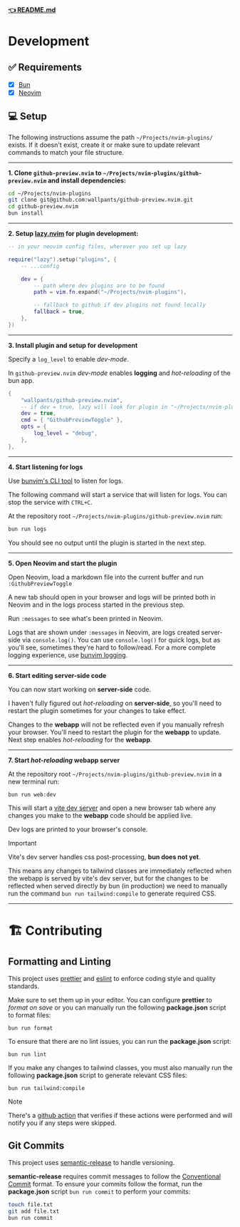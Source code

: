 #### [👈 README.md](/README.md)

# Development

## ✅ Requirements

- [x] [Bun](https://bun.sh)
- [x] [Neovim](https://neovim.io)

## 💻 Setup

The following instructions assume the path `~/Projects/nvim-plugins/` exists.
If it doesn't exist, create it or make sure to update relevant commands to
match your file structure.

---

**1. Clone `github-preview.nvim` to `~/Projects/nvim-plugins/github-preview.nvim`
and install dependencies:**

```sh
cd ~/Projects/nvim-plugins
git clone git@github.com:wallpants/github-preview.nvim.git
cd github-preview.nvim
bun install
```

---

**2. Setup [lazy.nvim](https://github.com/folke/lazy.nvim) for plugin development:**

```lua
-- in your neovim config files, wherever you set up lazy

require("lazy").setup("plugins", {
    -- ...config

    dev = {
        -- path where dev plugins are to be found
        path = vim.fn.expand("~/Projects/nvim-plugins"),

        -- fallback to github if dev plugins not found locally
        fallback = true,
    },
})
```

---

**3. Install plugin and setup for development**

Specify a `log_level` to enable _dev-mode_.

In `github-preview.nvim` _dev-mode_ enables **logging** and _hot-reloading_ of the bun app.

```lua
{
    "wallpants/github-preview.nvim",
    -- if dev = true, lazy will look for plugin in "~/Projects/nvim-plugins"
    dev = true,
    cmd = { "GithubPreviewToggle" },
    opts = {
        log_level = "debug",
    },
},
```

---

**4. Start listening for logs**

Use [bunvim's CLI tool](https://github.com/wallpants/bunvim#console) to listen for logs.

The following command will start a service that will listen for logs.
You can stop the service with `CTRL+C`.

At the repository root `~/Projects/nvim-plugins/github-preview.nvim` run:

```sh
bun run logs
```

You should see no output until the plugin is started in the next step.

---

**5. Open Neovim and start the plugin**

Open Neovim, load a markdown file into the current buffer and run `:GithubPreviewToggle`

A new tab should open in your browser and logs will be printed both in Neovim and in the
logs process started in the previous step.

Run `:messages` to see what's been printed in Neovim.

Logs that are shown under `:messages` in Neovim, are logs created server-side via
`console.log()`. You can use `console.log()` for quick logs, but as you'll see,
sometimes they're hard to follow/read. For a more complete logging experience, use
[bunvim logging](https://github.com/wallpants/bunvim#%EF%B8%8F-logging).

---

**6. Start editing server-side code**

You can now start working on **server-side** code.

I haven't fully figured out _hot-reloading_ on **server-side**, so you'll need to
restart the plugin sometimes for your changes to take effect.

Changes to the **webapp** will not be reflected even if you manually refresh
your browser. You'll need to restart the plugin for the **webapp** to update.
Next step enables _hot-reloading_ for the **webapp**.

---

**7. Start _hot-reloading_ webapp server**

At the repository root `~/Projects/nvim-plugins/github-preview.nvim` in a new terminal run:

```sh
bun run web:dev
```

This will start a [vite dev server](https://vitejs.dev/) and open a new browser
tab where any changes you make to the **webapp** code should be applied live.

Dev logs are printed to your browser's console.

> [!IMPORTANT]
> Vite's dev server handles css post-processing, <strong>bun does not yet</strong>.
>
> This means any changes to tailwind classes are immediately reflected when
> the webapp is served by vite's dev server, but for the changes to be reflected
> when served directly by bun (in production) we need to manually run the command
> `bun run tailwind:compile` to generate required CSS.

---

# 🏗️ Contributing

## Formatting and Linting

This project uses [prettier](https://prettier.io/) and [eslint](https://eslint.org/)
to enforce coding style and quality standards.

Make sure to set them up in your editor. You can configure **prettier** to
_format on save_ or you can manually run the following **package.json**
script to format files:

```
bun run format
```

To ensure that there are no lint issues, you can run the **package.json** script:

```
bun run lint
```

If you make any changes to tailwind classes, you must also manually run the
following **package.json** script to generate relevant CSS files:

```
bun run tailwind:compile
```

> [!NOTE]
> There's a [github action](https://github.com/wallpants/github-preview.nvim/blob/main/.github/workflows/release.yml#L12-L43)
> that verifies if these actions were performed and will notify you if any steps were skipped.

## Git Commits

This project uses [semantic-release](https://github.com/semantic-release/semantic-release) to handle versioning.

**semantic-release** requires commit messages to follow the
[Conventional Commit](https://www.conventionalcommits.org/en/v1.0.0/) format. To ensure your commits
follow the format, run the **package.json** script `bun run commit` to perform your commits:

```sh
touch file.txt
git add file.txt
bun run commit
```
